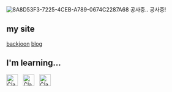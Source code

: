 ![8A8D53F3-7225-4CEB-A789-0674C2287A68](https://github.com/haroya01/haroya01/assets/128161745/01988aed-5f81-465a-8503-1233d3c148c2)
공사중.. 공사중!
<br>

## my site
[backjoon](https://www.acmicpc.net/user/haroya01)
[blog](https://blog.naver.com/haroya01)

## I'm learning...
<img align="left" alt="Clang" width="30px" style="padding-right:10px;" src="https://cdn.jsdelivr.net/gh/devicons/devicon/icons/c/c-original.svg" />
<img align="left" alt="Clang" width="30px" style="padding-right:10px;" src="https://cdn.jsdelivr.net/gh/devicons/devicon/icons/python/python-original.svg" />
<img align="left" alt="Clang" width="30px" style="padding-right:10px;" src="https://cdn.jsdelivr.net/gh/devicons/devicon/icons/nestjs/nestjs-plain.svg" />


